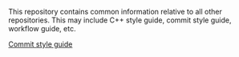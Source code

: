 This repository contains common information relative to all other repositories. This may include C++ style guide, commit style guide, workflow guide, etc.

[Commit style guide](./commit_style_guide.md)